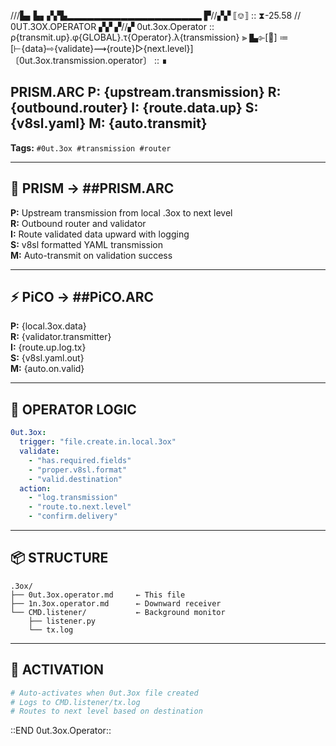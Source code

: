 ///▙▖▙▖▞▞▙▂▂▂▂▂▂▂▂▂▂▂▂▂▂▂▂▂▂▂▂
▛//▞▞ ⟦⎊⟧ :: ⧗-25.58 // 0UT.3OX.OPERATOR ▞▞
▞//▞ 0ut.3ox.Operator :: ρ{transmit.up}.φ{GLOBAL}.τ{Operator}.λ{transmission} ⫸
▙⌱[📡] ≔ [⊢{data}⇨{validate}⟿{route}▷{next.level}]
〔0ut.3ox.transmission.operator〕 :: ∎

## PRISM.ARC P: {upstream.transmission} R: {outbound.router} I: {route.data.up} S: {v8sl.yaml} M: {auto.transmit}

**Tags:** `#0ut.3ox #transmission #router`

---

## 🔮 PRISM → ##PRISM.ARC

**P:** Upstream transmission from local .3ox to next level  
**R:** Outbound router and validator  
**I:** Route validated data upward with logging  
**S:** v8sl formatted YAML transmission  
**M:** Auto-transmit on validation success

---

## ⚡ PiCO → ##PiCO.ARC

**P:** {local.3ox.data}  
**R:** {validator.transmitter}  
**I:** {route.up.log.tx}  
**S:** {v8sl.yaml.out}  
**M:** {auto.on.valid}

---

## 🎯 OPERATOR LOGIC

```yaml
0ut.3ox:
  trigger: "file.create.in.local.3ox"
  validate:
    - "has.required.fields"
    - "proper.v8sl.format"
    - "valid.destination"
  action:
    - "log.transmission"
    - "route.to.next.level"
    - "confirm.delivery"
```

---

## 📦 STRUCTURE

```
.3ox/
├── 0ut.3ox.operator.md     ← This file
├── 1n.3ox.operator.md      ← Downward receiver
└── CMD.listener/           ← Background monitor
    ├── listener.py
    └── tx.log
```

---

## 🚀 ACTIVATION

```bash
# Auto-activates when 0ut.3ox file created
# Logs to CMD.listener/tx.log
# Routes to next level based on destination
```

::END 0ut.3ox.Operator::
